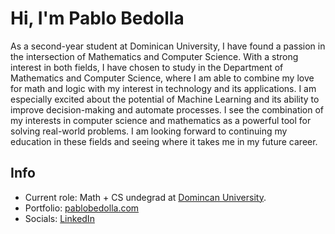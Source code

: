 # Hi, I'm Pablo Bedolla
As a second-year student at Dominican University, I have found a passion in the intersection of Mathematics and Computer Science. With a strong interest in both fields, I have chosen to study in the Department of Mathematics and Computer Science, where I am able to combine my love for math and logic with my interest in technology and its applications. I am especially excited about the potential of Machine Learning and its ability to improve decision-making and automate processes. I see the combination of my interests in computer science and mathematics as a powerful tool for solving real-world problems. I am looking forward to continuing my education in these fields and seeing where it takes me in my future career.

## Info

- Current role: Math + CS undegrad at [Domincan University](https://www.dom.edu/).
- Portfolio: [pablobedolla.com](https://pablobedolla.com/)
- Socials: [LinkedIn](https://www.linkedin.com/in/bedolpab/)  
